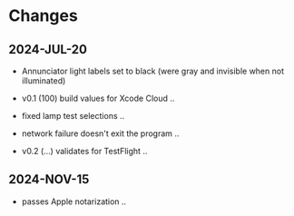 #  Changes


## 2024-JUL-20

* Annunciator light labels set to black (were gray and invisible when not illuminated)

* v0.1 (100) build values for Xcode Cloud ..

* fixed lamp test selections ..

* network failure doesn't exit the program ..

* v0.2 (...) validates for TestFlight ..

## 2024-NOV-15

* passes Apple notarization ..
